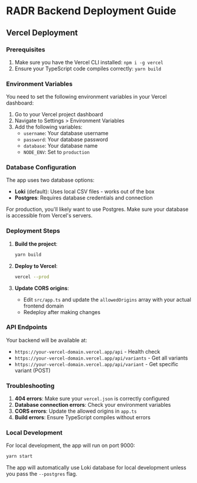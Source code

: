 # RADR Backend Deployment Guide

## Vercel Deployment

### Prerequisites
1. Make sure you have the Vercel CLI installed: `npm i -g vercel`
2. Ensure your TypeScript code compiles correctly: `yarn build`

### Environment Variables
You need to set the following environment variables in your Vercel dashboard:

1. Go to your Vercel project dashboard
2. Navigate to Settings > Environment Variables
3. Add the following variables:
   - `username`: Your database username
   - `password`: Your database password  
   - `database`: Your database name
   - `NODE_ENV`: Set to `production`

### Database Configuration
The app uses two database options:
- **Loki** (default): Uses local CSV files - works out of the box
- **Postgres**: Requires database credentials and connection

For production, you'll likely want to use Postgres. Make sure your database is accessible from Vercel's servers.

### Deployment Steps

1. **Build the project**:
   ```bash
   yarn build
   ```

2. **Deploy to Vercel**:
   ```bash
   vercel --prod
   ```

3. **Update CORS origins**: 
   - Edit `src/app.ts` and update the `allowedOrigins` array with your actual frontend domain
   - Redeploy after making changes

### API Endpoints

Your backend will be available at:
- `https://your-vercel-domain.vercel.app/api` - Health check
- `https://your-vercel-domain.vercel.app/api/variants` - Get all variants
- `https://your-vercel-domain.vercel.app/api/variant` - Get specific variant (POST)

### Troubleshooting

1. **404 errors**: Make sure your `vercel.json` is correctly configured
2. **Database connection errors**: Check your environment variables
3. **CORS errors**: Update the allowed origins in `app.ts`
4. **Build errors**: Ensure TypeScript compiles without errors

### Local Development

For local development, the app will run on port 9000:
```bash
yarn start
```

The app will automatically use Loki database for local development unless you pass the `--postgres` flag. 
